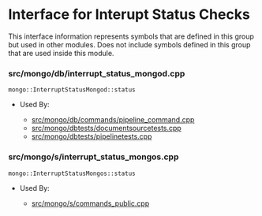 
# Interface for Interupt Status Checks
This interface information represents symbols that are defined in this group but used in other modules.  Does not include symbols defined in this group that are used inside this module.

### src/mongo/db/interrupt\_status\_mongod.cpp

<div></div>

    mongo::InterruptStatusMongod::status

- Used By:

    - [src/mongo/db/commands/pipeline\_command.cpp](../../../../core\_query\_system/aggregation\_framework)
    - [src/mongo/dbtests/documentsourcetests.cpp](../../../../tests/unit\_tests)
    - [src/mongo/dbtests/pipelinetests.cpp](../../../../tests/unit\_tests)

### src/mongo/s/interrupt\_status\_mongos.cpp

<div></div>

    mongo::InterruptStatusMongos::status

- Used By:

    - [src/mongo/s/commands\_public.cpp](../../../../sharding/mongos\_commands)
